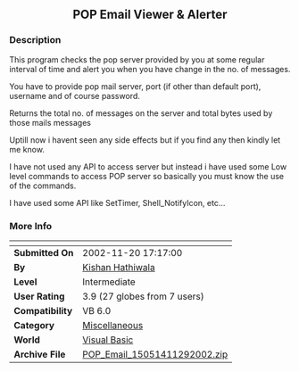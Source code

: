 ﻿<div align="center">

## POP Email Viewer & Alerter


</div>

### Description

This program checks the pop server provided by you at some regular interval of time and alert you when you have change in the no. of messages.

You have to provide pop mail server, port (if other than default port), username and of course password.

Returns the total no. of messages on the server and total bytes used by those mails messages

Uptill now i havent seen any side effects but if you find any then kindly let me know.

I have not used any API to access server but instead i have used some Low level commands to access POP server so basically you must know the use of the commands.

I have used some API like SetTimer, Shell_NotifyIcon, etc...
 
### More Info
 


<span>             |<span>
---                |---
**Submitted On**   |2002-11-20 17:17:00
**By**             |[Kishan Hathiwala](https://github.com/Planet-Source-Code/PSCIndex/blob/master/ByAuthor/kishan-hathiwala.md)
**Level**          |Intermediate
**User Rating**    |3.9 (27 globes from 7 users)
**Compatibility**  |VB 6\.0
**Category**       |[Miscellaneous](https://github.com/Planet-Source-Code/PSCIndex/blob/master/ByCategory/miscellaneous__1-1.md)
**World**          |[Visual Basic](https://github.com/Planet-Source-Code/PSCIndex/blob/master/ByWorld/visual-basic.md)
**Archive File**   |[POP\_Email\_15051411292002\.zip](https://github.com/Planet-Source-Code/kishan-hathiwala-pop-email-viewer-alerter__1-40959/archive/master.zip)








